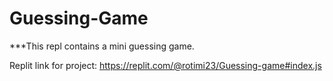 # Guessing-Game
***This repl contains a mini guessing game.

Replit link for project: https://replit.com/@rotimi23/Guessing-game#index.js
